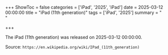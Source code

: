 +++
ShowToc = false
categories = ['iPad', '2025', 'iPad']
date = 2025-03-12 00:00:00
title = "iPad (11th generation)"
tags = ['iPad', '2025']
summary = " "

+++

The iPad (11th generation) was released on 2025-03-12 00:00:00.

Source: `https://en.wikipedia.org/wiki/IPad_(11th_generation)`


